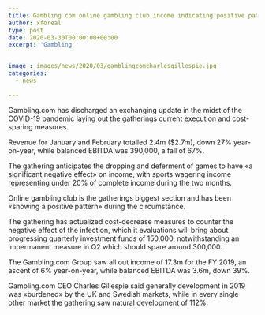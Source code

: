 ```yaml
---
title: Gambling com online gambling club income indicating positive pattern in COVID-19 update
author: xforeal 
type: post
date: 2020-03-30T00:00:00+00:00
excerpt: 'Gambling '


image : images/news/2020/03/gamblingcomcharlesgillespie.jpg
categories:
  - news

---
```

Gambling.com has discharged an exchanging update in the midst of the COVID-19 pandemic laying out the gatherings current execution and cost-sparing measures. 

Revenue for January and February totalled 2.4m ($2.7m), down 27&percnt; year-on-year, while balanced EBITDA was 390,000, a fall of 67&percnt;. 

The gathering anticipates the dropping and deferment of games to have &#171;a significant negative effect&#187; on income, with sports wagering income representing under 20&percnt; of complete income during the two months. 

Online gambling club is the gatherings biggest section and has been &#171;showing a positive pattern&#187; during the circumstance. 

The gathering has actualized cost-decrease measures to counter the negative effect of the infection, which it evaluations will bring about progressing quarterly investment funds of 150,000, notwithstanding an impermanent measure in Q2 which should spare around 300,000. 

The Gambling.com Group saw all out income of 17.3m for the FY 2019, an ascent of 6&percnt; year-on-year, while balanced EBITDA was 3.6m, down 39&percnt;. 

Gambling.com CEO Charles Gillespie said generally development in 2019 was &#171;burdened&#187; by the UK and Swedish markets, while in every single other market the gathering saw natural development of 112&percnt;.